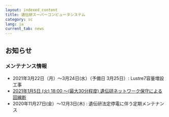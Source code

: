 ```yaml
---
layout: indexed_content
title: 遺伝研スーパーコンピュータシステム
category: sc
lang: ja
current_tab: news
---
```

## お知らせ

### メンテナンス情報

- 2021年3月22日（月）〜3月24日(水）（予備日 3月25日）: Lustre7容量増設工事
- [2021年1月5日 (火) 18:00 〜(最大30分程度) 遺伝研ネットワーク保守による回線断](/sc/news/202101/0105.html)
- 2020年11月27日(金）〜12月3日(木) : 遺伝研法定停電に伴う定期メンテナンス
